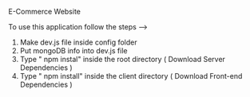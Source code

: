 E-Commerce Website         
            
To use this application follow the steps -->                                                                                                                                       
1. Make dev.js file inside config folder                                                             
2. Put mongoDB info into dev.js file                              
3. Type  " npm instal" inside the root directory  ( Download Server Dependencies ) 
4. Type " npm install" inside the client directory ( Download Front-end Dependencies ) 
                           











